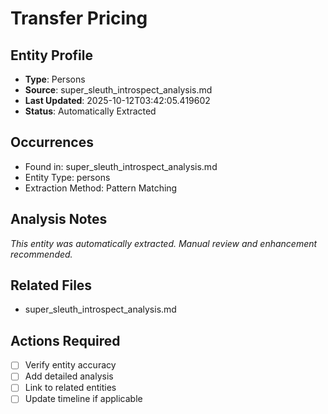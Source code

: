 # Transfer Pricing

## Entity Profile
- **Type**: Persons
- **Source**: super_sleuth_introspect_analysis.md
- **Last Updated**: 2025-10-12T03:42:05.419602
- **Status**: Automatically Extracted

## Occurrences
- Found in: super_sleuth_introspect_analysis.md
- Entity Type: persons
- Extraction Method: Pattern Matching

## Analysis Notes
*This entity was automatically extracted. Manual review and enhancement recommended.*

## Related Files
- super_sleuth_introspect_analysis.md

## Actions Required
- [ ] Verify entity accuracy
- [ ] Add detailed analysis
- [ ] Link to related entities
- [ ] Update timeline if applicable
